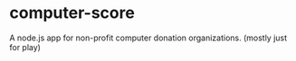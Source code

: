 # computer-score
A node.js app for non-profit computer donation organizations. (mostly just for play)
